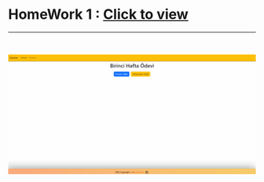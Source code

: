# HomeWork 1 : [Click to view](https://alikartalonline-week1.netlify.app/)

<hr>
<br>

![week1](https://github.com/alikartalonline/Kodluyoruz-Bootcamp-Homeworks/blob/main/Homework%20-%20Week%201/gif/week1.gif)


